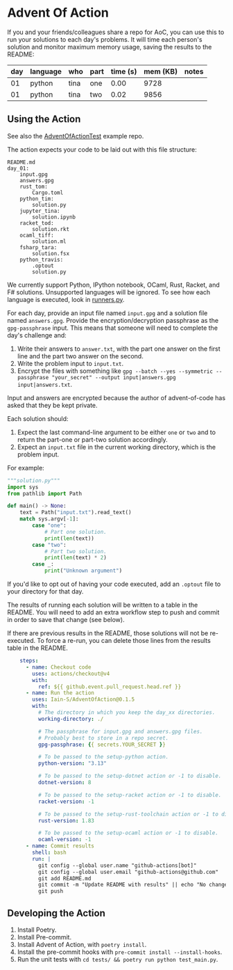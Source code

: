 # Advent Of Action

If you and your friends/colleagues share a repo for AoC, you can use this to run your solutions to each day's problems.
It will time each person's solution and monitor maximum memory usage, saving the results to the README:

| day | language | who | part | time (s) | mem (KB) | notes |
| --- | --- | --- | --- | --- | --- | --- |
| 01 | python | tina | one | 0.00 | 9728 |  |
| 01 | python | tina | two | 0.02 | 9856 |  |

## Using the Action

See also the [AdventOfActionTest](https://github.com/Iain-S/AdventOfActionTest/tree/main) example repo.

The action expects your code to be laid out with this file structure:

```text
README.md
day_01:
    input.gpg
    answers.gpg
    rust_tom:
        Cargo.toml
    python_tim:
        solution.py
    jupyter_tina:
        solution.ipynb
    racket_tod:
        solution.rkt
    ocaml_tiff:
        solution.ml
    fsharp_tara:
        solution.fsx
    python_travis:
        .optout
        solution.py
```

We currently support Python, IPython notebook, OCaml, Rust, Racket, and F# solutions.
Unsupported languages will be ignored.
To see how each language is executed, look in [runners.py](advent_of_action/runners.py).

For each day, provide an input file named `input.gpg` and a solution file named `answers.gpg`.
Provide the encryption/decryption passphrase as the `gpg-passphrase` input.
This means that someone will need to complete the day's challenge and:

1. Write their answers to `answer.txt`, with the part one answer on the first line and the part two answer on the second.
1. Write the problem input to `input.txt`.
1. Encrypt the files with something like `gpg --batch --yes --symmetric --passphrase "your_secret" --output input|answers.gpg input|answers.txt`.

Input and answers are encrypted because the author of advent-of-code has asked that they be kept private.

Each solution should:

1. Expect the last command-line argument to be either `one` or `two` and to return the part-one or part-two solution accordingly.
1. Expect an `input.txt` file in the current working directory, which is the problem input.

For example:

```python
"""solution.py"""
import sys
from pathlib import Path

def main() -> None:
    text = Path("input.txt").read_text()
    match sys.argv[-1]:
        case "one":
            # Part one solution.
            print(len(text))
        case "two":
            # Part two solution.
            print(len(text) * 2)
        case _:
            print("Unknown argument")
```

If you'd like to opt out of having your code executed, add an `.optout` file to your directory for that day.

The results of running each solution will be written to a table in the README.
You will need to add an extra workflow step to push and commit in order to save that change (see below).

If there are previous results in the README, those solutions will not be re-executed.
To force a re-run, you can delete those lines from the results table in the README.

```yaml
    steps:
      - name: Checkout code
        uses: actions/checkout@v4
        with:
          ref: ${{ github.event.pull_request.head.ref }}
      - name: Run the action
        uses: Iain-S/AdventOfAction@0.1.5
        with:
          # The directory in which you keep the day_xx directories.
          working-directory: ./

          # The passphrase for input.gpg and answers.gpg files.
          # Probably best to store in a repo secret.
          gpg-passphrase: {{ secrets.YOUR_SECRET }}

          # To be passed to the setup-python action.
          python-version: "3.13"

          # To be passed to the setup-dotnet action or -1 to disable.
          dotnet-version: 8

          # To be passed to the setup-racket action or -1 to disable.
          racket-version: -1

          # To be passed to the setup-rust-toolchain action or -1 to disable.
          rust-version: 1.83

          # To be passed to the setup-ocaml action or -1 to disable.
          ocaml-version: -1
      - name: Commit results
        shell: bash
        run: |
          git config --global user.name "github-actions[bot]"
          git config --global user.email "github-actions@github.com"
          git add README.md
          git commit -m "Update README with results" || echo "No changes to commit"
          git push
```

## Developing the Action

1. Install Poetry.
1. Install Pre-commit.
1. Install Advent of Action, with `poetry install`.
1. Install the pre-commit hooks with `pre-commit install --install-hooks`.
1. Run the unit tests with `cd tests/ && poetry run python test_main.py`.
